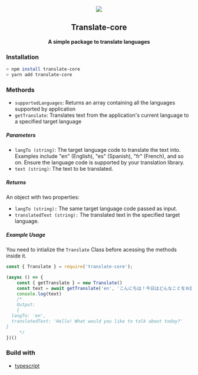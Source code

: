 <div align="center">
<a href="https://www.instagram.com/das_abae/">
  <img src="https://i.ibb.co/hcmC6tL/download-unscreen.gif">
</a>

## **Translate-core**

**A simple package to translate languages**
</div>

### **Installation**

```bash
> npm install translate-core
> yarn add translate-core
```
### **Methords**

- `supportedLanguages`: Returns an array containing all the languages supported by application
- `getTranslate`: Translates text from the application's current language to a specified target language

##### **Parameters**

- `langTo (string)`: The target language code to translate the text into. Examples include "en" (English), "es" (Spanish), "fr" (French), and so on. Ensure the language code is supported by your translation library.
- `text (string)`: The text to be translated.

##### **Returns**

An object with two properties:

- `langTo (string):` The same target language code passed as input.
- `translatedText (string):` The translated text in the specified target language.

##### **Example Usage**

You need to intialize the `Translate` Class before acessing the methods inside it.

```js
const { Translate } = require('translate-core');

(async () => {
    const { getTranslate } = new Translate()
    const text = await getTranslate('en', 'こんにちは！今日はどんなことをお話ししたいですか？')
    console.log(text)
    /*
    Output:
    {
  langTo: 'en',
  translatedText: 'Hello! What would you like to talk about today?'
}
     */
})()
```

### **Build with**
- [typescript](https://www.typescriptlang.org/)
